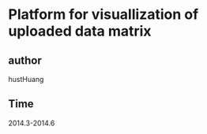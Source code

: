 Platform for visuallization of uploaded data matrix 
====

## author 

hustHuang

## Time

2014.3-2014.6
